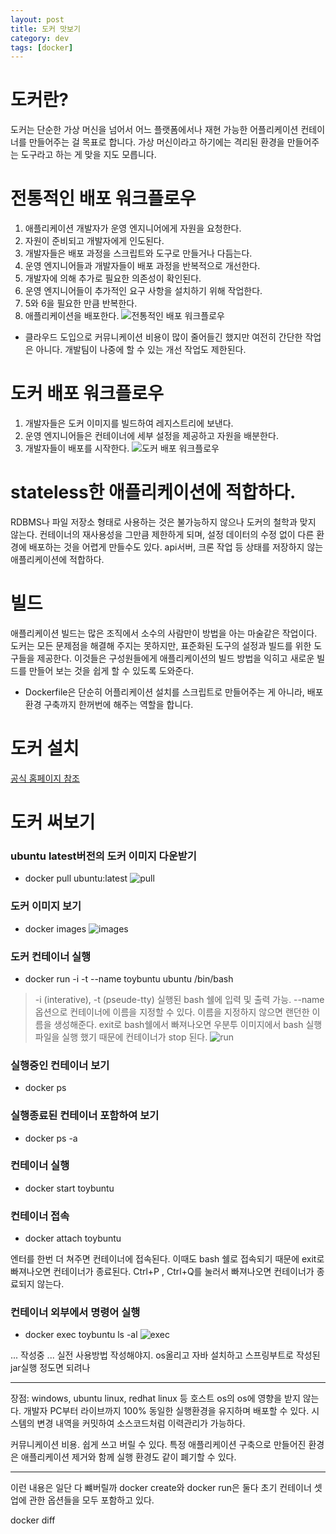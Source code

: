 ```yaml
---
layout: post
title: 도커 맛보기  
category: dev
tags: [docker]
---
```


# 도커란?
도커는 단순한 가상 머신을 넘어서 어느 플랫폼에서나 재현 가능한 어플리케이션 컨테이너를 만들어주는 걸 목표로 합니다. 
가상 머신이라고 하기에는 격리된 환경을 만들어주는 도구라고 하는 게 맞을 지도 모릅니다.

# 전통적인 배포 워크플로우
1. 애플리케이션 개발자가 운영 엔지니어에게 자원을 요청한다.
2. 자원이 준비되고 개발자에게 인도된다.
3. 개발자들은 배포 과정을 스크립트와 도구로 만들거나 다듬는다.
4. 운영 엔지니어들과 개발자들이 배포 과정을 반복적으로 개선한다.
5. 개발자에 의해 추가로 필요한 의존성이 확인된다.
6. 운영 엔지니어들이 추가적인 요구 사항을 설치하기 위해 작업한다.
7. 5와 6을 필요한 만큼 반복한다.
8. 애플리케이션을 배포한다.
![전통적인 배포 워크플로우](../public/img/deploy_workfolw.png)

* 클라우드 도입으로 커뮤니케이션 비용이 많이 줄어들긴 했지만 여전히 간단한 작업은 아니다.
개발팀이 나중에 할 수 있는 개선 작업도 제한된다. 

# 도커 배포 워크플로우
1. 개발자들은 도커 이미지를 빌드하여 레지스트리에 보낸다.
2. 운영 엔지니어들은 컨테이너에 세부 설정을 제공하고 자원을 배분한다.
3. 개발자들이 배포를 시작한다.
![도커 배포 워크플로우](../public/img/docker_deploy_workfolw.png)


# stateless한 애플리케이션에 적합하다.
RDBMS나 파일 저장소 형태로 사용하는 것은 불가능하지 않으나 도커의 철학과 맞지 않는다.
컨테이너의 재사용성을 그만큼 제한하게 되며, 설정 데이터의 수정 없이 다른 환경에 배포하는 것을 어렵게 만들수도 있다.
api서버, 크론 작업 등 상태를 저장하지 않는 애플리케이션에 적합하다.


# 빌드
애플리케이션 빌드는 많은 조직에서 소수의 사람만이 방법을 아는 마술같은 작업이다.
도커는 모든 문제점을 해결해 주지는 못하지만, 표준화된 도구의 설정과 빌드를 위한 도구들을 제공한다.
이것들은 구성원들에게 애플리케이션의 빌드 방법을 익히고 새로운 빌드를 만들어 보는 것을 쉽게 할 수 있도록 도와준다.

* Dockerfile은 단순히 어플리케이션 설치를 스크립트로 만들어주는 게 아니라, 배포환경 구축까지 한꺼번에 해주는 역할을 합니다.


# 도커 설치
[공식 홈페이지 참조](https://www.docker.com/products/overview)

# 도커 써보기

### ubuntu latest버전의 도커 이미지 다운받기
* docker pull ubuntu:latest
![pull](../public/img/docker_pull.png)

### 도커 이미지 보기
* docker images
![images](../public/img/docker_images.png)

### 도커 컨테이너 실행
* docker run -i -t --name toybuntu ubuntu /bin/bash

> -i (interative), -t (pseude-tty) 실행된 bash 쉘에 입력 및 출력 가능. 
--name 옵션으로 컨테이너에 이름을 지정할 수 있다. 이름을 지정하지 않으면 랜던한 이름을 생성해준다.
exit로 bash쉘에서 빠져나오면 우분투 이미지에서 bash 실행 파일을 실행 했기 때문에 컨테이너가 stop 된다.
![run](../public/img/docker_run.png)


### 실행중인 컨테이너 보기
* docker ps 

### 실행종료된 컨테이너 포함하여 보기
* docker ps -a 

### 컨테이너 실행
* docker start toybuntu

### 컨테이너 접속
* docker attach toybuntu

엔터를 한번 더 쳐주면 컨테이너에 접속된다.
이때도 bash 쉘로 접속되기 때문에 exit로 빠져나오면 컨테이너가 종료된다.
Ctrl+P , Ctrl+Q를 눌러서 빠져나오면 컨테이너가 종료되지 않는다.

### 컨테이너 외부에서 명령어 실행
* docker exec toybuntu ls -al
![exec](../public/img/docker_exec.png)


... 작성중 ...
실전 사용방법 작성해야지.
os올리고 자바 설치하고 스프링부트로 작성된 jar실행 정도면 되려나

--------- 
장점: windows, ubuntu linux, redhat linux 등 호스트 os의 os에 영향을 받지 않는다.
개발자 PC부터 라이브까지 100% 동일한 실행환경을 유지하며 배포할 수 있다.
시스템의 변경 내역을 커밋하여 소스코드처럼 이력관리가 가능하다.

커뮤니케이션 비용.
쉽게 쓰고 버릴 수 있다. 특정 애플리케이션 구축으로 만들어진 환경은 애플리케이션 제거와 함께 실행 환경도 같이 폐기할 수 있다.


--------------
이런 내용은 일단 다 뺴버릴까
docker create와 docker run은 둘다 초기 컨테이너 셋업에 관한 옵션들을 모두 포함하고 있다.

docker diff
